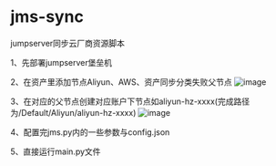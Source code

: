 # jms-sync

jumpserver同步云厂商资源脚本

1、先部署jumpserver堡垒机

2、在资产里添加节点Aliyun、AWS、资产同步分类失败父节点
![image](https://user-images.githubusercontent.com/24648358/155914868-02861da4-198d-4731-bac5-25f1761459f0.png)

3、在对应的父节点创建对应账户下节点如aliyun-hz-xxxx(完成路径为/Default/Aliyun/aliyun-hz-xxxx)
![image](https://user-images.githubusercontent.com/24648358/155914906-109090a0-b17a-448e-9f80-ceb77b0f3330.png)

4、配置完jms.py内的一些参数与config.json

5、直接运行main.py文件
